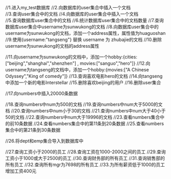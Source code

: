 //1.进入my_test数据库
//2.向数据库的user集合中插入一个文档	
//3.查询user集合中的文档
//4.向数据库的user集合中插入一个文档		
//5.查询数据库user集合中的文档
//6.统计数据库user集合中的文档数量
//7.查询数据库user集合中username为sunwukong的文档
//8.向数据库user集合中的username为sunwukong的文档，添加一个address属性，属性值为huaguoshan
//9.使用{username:"tangseng"} 替换 username 为 zhubajie的文档
//10.删除username为sunwukong的文档的address属性


//11.向username为sunwukong的文档中，添加一个hobby:{cities:["beijing","shanghai","shenzhen"] , movies:["sanguo","hero"]}
//12.向username为tangseng的文档中，添加一个hobby:{movies:["A Chinese Odyssey","King of comedy"]}
//13.查询喜欢电影hero的文档
//14.向tangseng中添加一个新的电影Interstellar
//15.删除喜欢beijing的用户
//16.删除user集合

//17.向numbers中插入20000条数据


//18.查询numbers中num为500的文档
//19.查询numbers中num大于5000的文档
//20.查询numbers中num小于30的文档
//21.查询numbers中num大于40小于50的文档
//22.查询numbers中num大于19996的文档
//23.查看numbers集合中的前10条数据
//24.查看numbers集合中的第11条到20条数据
//25.查看numbers集合中的第21条到30条数据

//26.将dept和emp集合导入到数据库中


//27.查询工资小于2000的员工
//28.查询工资在1000-2000之间的员工
//29.查询工资小于1000或大于2500的员工
//30.查询财务部的所有员工
//31.查询销售部的所有员工
//32.查询所有mgr为7698的所有员工
//33.为所有薪资低于1000的员工增加工资400元